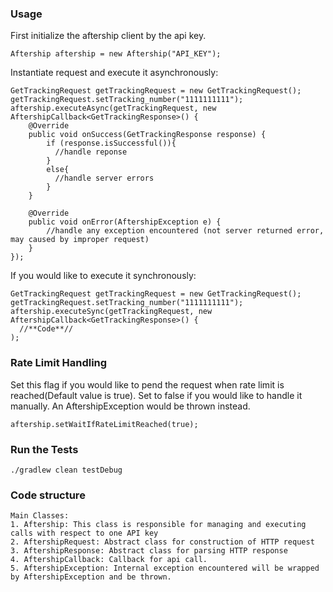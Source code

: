 ### Usage
First initialize the aftership client by the api key.
```
Aftership aftership = new Aftership("API_KEY");
```

Instantiate request and execute it asynchronously:
```
GetTrackingRequest getTrackingRequest = new GetTrackingRequest();
getTrackingRequest.setTracking_number("1111111111");
aftership.executeAsync(getTrackingRequest, new AftershipCallback<GetTrackingResponse>() {
    @Override
    public void onSuccess(GetTrackingResponse response) {
        if (response.isSuccessful()){
          //handle reponse
        }
        else{
          //handle server errors
        }
    }

    @Override
    public void onError(AftershipException e) {
        //handle any exception encountered (not server returned error, may caused by improper request)
    }
});
```

If you would like to execute it synchronously:
```
GetTrackingRequest getTrackingRequest = new GetTrackingRequest();
getTrackingRequest.setTracking_number("1111111111");
aftership.executeSync(getTrackingRequest, new AftershipCallback<GetTrackingResponse>() {
  //**Code**//
);
```

### Rate Limit Handling
Set this flag if you would like to pend the request when rate limit is reached(Default value is true). Set to false if you would like to handle it manually. An AftershipException would be thrown instead.
```
aftership.setWaitIfRateLimitReached(true);
```



### Run the Tests
```
./gradlew clean testDebug
```

### Code structure
```
Main Classes:
1. Aftership: This class is responsible for managing and executing calls with respect to one API key
2. AftershipRequest: Abstract class for construction of HTTP request
3. AftershipResponse: Abstract class for parsing HTTP response
4. AftershipCallback: Callback for api call.
5. AftershipException: Internal exception encountered will be wrapped by AftershipException and be thrown.
```
